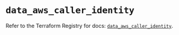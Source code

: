 # `data_aws_caller_identity`

Refer to the Terraform Registry for docs: [`data_aws_caller_identity`](https://registry.terraform.io/providers/hashicorp/aws/6.4.0/docs/data-sources/caller_identity).
